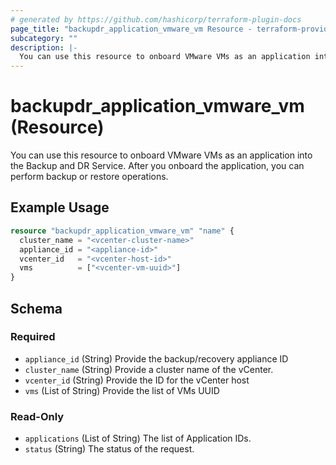 ```yaml
---
# generated by https://github.com/hashicorp/terraform-plugin-docs
page_title: "backupdr_application_vmware_vm Resource - terraform-provider-backupdr"
subcategory: ""
description: |-
  You can use this resource to onboard VMware VMs as an application into the Backup and DR Service. After you onboard the application, you can perform backup or restore operations.
---
```


# backupdr_application_vmware_vm (Resource)

You can use this resource to onboard VMware VMs as an application into the Backup and DR Service. After you onboard the application, you can perform backup or restore operations.

## Example Usage

```terraform
resource "backupdr_application_vmware_vm" "name" {
  cluster_name = "<vcenter-cluster-name>"
  appliance_id = "<appliance-id>"
  vcenter_id   = "<vcenter-host-id>"
  vms          = ["<vcenter-vm-uuid>"]
}
```

<!-- schema generated by tfplugindocs -->
## Schema

### Required

- `appliance_id` (String) Provide the backup/recovery appliance ID
- `cluster_name` (String) Provide a cluster name of the vCenter.
- `vcenter_id` (String) Provide the ID for the vCenter host
- `vms` (List of String) Provide the list of VMs UUID

### Read-Only

- `applications` (List of String) The list of Application IDs.
- `status` (String) The status of the request.

